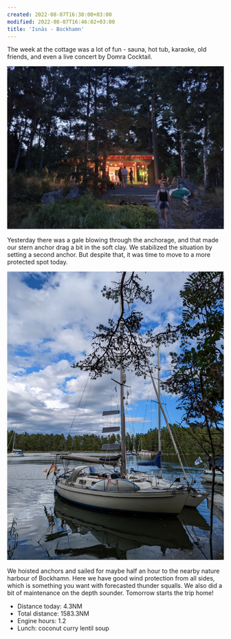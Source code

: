 ```yaml
---
created: 2022-08-07T16:38:00+03:00
modified: 2022-08-07T16:46:02+03:00
title: 'Isnäs - Bockhamn'
---
```


The week at the cottage was a lot of fun - sauna, hot tub, karaoke, old friends, and even a live concert by Domra Cocktail.

![Image](../2022/c29d78b179517ac9086479dc3428e6a8.jpg) 

Yesterday there was a gale blowing through the anchorage, and that made our stern anchor drag a bit in the soft clay. We stabilized the situation by setting a second anchor. But despite that, it was time to move to a more protected spot today.

![Image](../2022/b506b712f3f6edcdb6a9ac177c85f912.jpg) 

We hoisted anchors and sailed for maybe half an hour to the nearby nature harbour of Bockhamn. Here we have good wind protection from all sides, which is something you want with forecasted thunder squalls. We also did a bit of maintenance on the depth sounder. Tomorrow starts the trip home!

* Distance today: 4.3NM
* Total distance: 1583.3NM
* Engine hours: 1.2
* Lunch: coconut curry lentil soup
